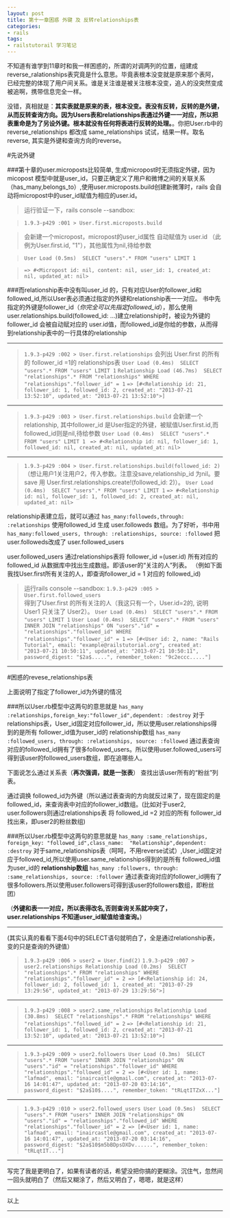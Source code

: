 ```yaml
---
layout: post
title: 第十一章困惑 外键 及 反转relationships表
categories:
- rails
tags:
- railstutorail 学习笔记
---
```


不知道有谁学到11章时和我一样困惑的，所谓的对调两列的位置，组建成reverse_ralationships表究竟是什么意思。毕竟表根本没变就是原来那个表阿，已经完整的体现了用户间关系。谁是关注谁是被关注根本没变，追人的没突然变成被追啊，携带信息完全一样。

没错，真相就是：**其实表就是原来的表，根本没变。表没有反转，反转的是外键，从而反转查询方向。因为Users表和relationships表通过外键一一对应，所以把表重命是为了另设外键。根本就没有任何将表进行反转的处理。**。你把User.rb中的reverse_relationships 都改成 same_relationships 试试，结果一样。取名reverse, 其实是外键和查询方向的reverse。

#先说外键

###第十章的user.microposts比较简单, 生成micropost时无须指定外键，因为micopost 模型中就是user_id，只要正确定义了用户和微博之间的关联关系（has_many,belongs_to）,使用user.microposts.build创建新微薄时，rails 会自动将micropost中的user_id赋值为相应的user.id。

>运行验证一下，rails console --sandbox:

>`1.9.3-p429 :001 > User.first.microposts.build`

>会新建一个micropost，micropost的user_id属性 自动赋值为 user.id （此例为User.first.id, "1"），其他属性为nil,待给参数

>`User Load (0.5ms)  SELECT "users".* FROM "users" LIMIT 1`

>`=> #<Micropost id: nil, content: nil, user_id: 1, created_at: nil, updated_at: nil> `


###而relationship表中没有叫user_id 的，只有对应User的follower_id和followed_id,所以User表必须通过指定的外键和relationship表一一对应。
书中先指定的外键是follower_id（*你完全可以先指定followed_id*），那么使用 user.relationships.build(followed_id: ...)建立relationship时，被设为外键的follower_id 会被自动赋对应的 user.id值，而followed_id是你给的参数，从而得到relationship表中的一行具体的relationship
***
>`1.9.3-p429 :002 > User.first.relationships`
>会列出 User.first 的所有的 follower_id =1的 relationships表
>`User Load (0.4ms)  SELECT "users".* FROM "users" LIMIT 1`
>`Relationship Load (46.7ms)  SELECT "relationships".* FROM "relationships" WHERE "relationships"."follower_id" = 1`
>`=> [#<Relationship id: 21, follower_id: 1, followed_id: 2, created_at: "2013-07-21 13:52:10", updated_at: "2013-07-21 13:52:10">]`
****

>`1.9.3-p429 :003 > User.first.relationships.build`
>会新建一个relationship, 其中follower_id 是User指定的外键，被赋值User.first.id,而followed_id则是nil,待给参数
>`User Load (0.4ms)  SELECT "users".* FROM "users" LIMIT 1 `
>`=> #<Relationship id: nil, follower_id: 1, followed_id: nil, created_at: nil, updated_at: nil> `
***
>`1.9.3-p429 :004 > User.first.relationships.build(followed_id: 2)`
>（想让用户1关注用户2，传入参数。注意没save,relationship_id 为nil。要save 用 User.first.relationships.create!(followed_id: 2)）。
>`User Load (0.4ms)  SELECT "users".* FROM "users" LIMIT 1`
>`=> #<Relationship id: nil, follower_id: 1, followed_id: 2, created_at: nil, updated_at: nil> `




relationship表建立后，就可以通过
`has_many:followeds,through: :relationships`
使用followed_id 生成 user.followeds 数组。为了好听，书中用
`has_many:followed_users, through: :relationships, source: :followed` 把user.followeds改成了 user.followed_users

user.followed_users 通过relationships表将 follower_id =(user.id) 所有对应的 followed_id 从数据库中找出生成数组。即该user的“关注的人”列表。
（例如下面我找User.first所有关注的人，即查询follower_id = 1 对应的 followed_id)

>运行rails console --sandbox:
>`1.9.3-p429 :005 > User.first.followed_users`        
>得到了User.first 的所有关注的人（我这只有一个，User.id=2的, 说明User1 只关注了 User2）。
>`User Load (0.4ms)  SELECT "users".* FROM "users" LIMIT 1`
>`User Load (0.4ms)  SELECT "users".* FROM "users" INNER JOIN "relationships" ON "users"."id" = "relationships"."followed_id" WHERE "relationships"."follower_id" = 1`
> `=> [#<User id: 2, name: "Rails Tutorial", email: "example@railstutorial.org", created_at: "2013-07-21 10:50:11", updated_at: "2013-07-21 10:50:11", password_digest: "$2a$.....", remember_token: "9c2eccc....."]`
***

#困惑的revese_relationships表

上面说明了指定了follower_id为外键的情况

###所以User.rb模型中这两句的意思就是
`has_many :relationships,foreign_key:"follower_id",dependent: :destroy`
对于relationships表，User_id固定对应follower_id，所以使用user.relationships得到的是所有 follower_id值为user_id的 relationship数组
`has_many :followed_users, through: :relationships, source: :followed`
通过表查询对应的followed_id拥有了很多followed_users。所以使用user.followed_users可得到该user的followed_users数组，即在追哪些人。


下面说怎么通过关系表（**再次强调，就是一张表**） 查找出该user所有的“粉丝”列表。

通过调换 followed_id为外键（所以通过表查询的方向就反过来了，现在固定的是followed_id，来查询表中对应的follower_id数组。(比如对于user2,  user.followers则通过relationships表 将 followed_id =2 对应的所有 follower_id 找出来，即user2的粉丝数组)

###所以User.rb模型中这两句的意思就是
`has_many :same_relationships, foreign_key: "followed_id",class_name:  "Relationship",dependent:   :destroy`
对于same_relationships表（呵呵，不用reverse试试）,User_id固定对应于followed_id,所以使用user.same_relationships得到的是所有 followed_id值为user_id的 **relationship数组**
`has_many :followers, through: :same_relationships, source: :follower`
通过表查询对应的follower_id拥有了很多followers.所以使用user.followers可得到该user的followers数组，即粉丝团）

（**外键和表一一对应，所以表得改名,否则查询关系就冲突了，user.relationships 不知道user_id赋值给谁查询。**)


***

(其实认真的看看下面4句中的SELECT语句就明白了，全是通过relationship表，变的只是查询的外键值）
>`1.9.3-p429 :006 > user2 = User.find(2)`
>`1.9.3-p429 :007 > user2.relationships
>Relationship Load (0.2ms)  SELECT "relationships".* FROM "relationships" WHERE "relationships"."follower_id" = 2
 => [#<Relationship id: 24, follower_id: 2, followed_id: 1, created_at: "2013-07-29 13:29:56", updated_at: "2013-07-29 13:29:56">] `
***
 >`1.9.3-p429 :008 > user2.same_relationships`
>`Relationship Load (30.8ms)  SELECT "relationships".* FROM "relationships" WHERE "relationships"."followed_id" = 2`
>`=> [#<Relationship id: 21, follower_id: 1, followed_id: 2, created_at: "2013-07-21 13:52:10", updated_at: "2013-07-21 13:52:10">]`
***
>`1.9.3-p429 :009 > user2.followers
> User Load (0.3ms)  SELECT "users".* FROM "users" INNER JOIN "relationships" ON "users"."id" = "relationships"."follower_id" WHERE "relationships"."followed_id" = 2
>=> [#<User id: 1, name: "lafmad", email: "inaircastle@gmail.com", created_at: "2013-07-16 14:01:47", updated_at: "2013-07-20 03:14:16", password_digest: "$2a$10$....", remember_token: "tRLqtITZxX..."] `
***
>`1.9.3-p429 :010 > user2.followed_users
>User Load (0.5ms)  SELECT "users".* FROM "users" INNER JOIN "relationships" ON "users"."id" = "relationships"."followed_id" WHERE "relationships"."follower_id" = 2
>=> [#<User id: 1, name: "lafmad", email: "inaircastle@gmail.com", created_at: "2013-07-16 14:01:47", updated_at: "2013-07-20 03:14:16", password_digest: "$2a$10$m5bBDpsDXDv......", remember_token: "tRLqtIT..."] `





***

写完了我是更明白了，如果有读者的话，希望没把你搞的更糊涂。沉住气，忽然间一回头就明白了（然后又糊涂了，然后又明白了，嗯嗯，就是这样）
***

以上

***













